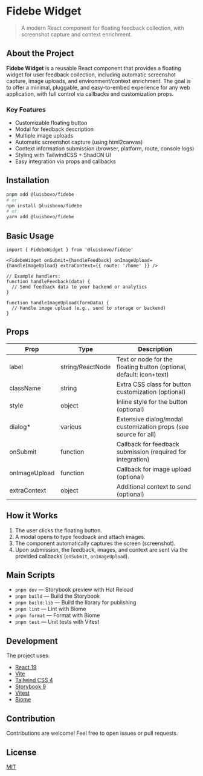# Fidebe Widget

> A modern React component for floating feedback collection, with screenshot capture and context enrichment.

## About the Project

**Fidebe Widget** is a reusable React component that provides a floating widget for user feedback collection, including automatic screenshot capture, image uploads, and environment/context enrichment. The goal is to offer a minimal, pluggable, and easy-to-embed experience for any web application, with full control via callbacks and customization props.

### Key Features

- Customizable floating button
- Modal for feedback description
- Multiple image uploads
- Automatic screenshot capture (using html2canvas)
- Context information submission (browser, platform, route, console logs)
- Styling with TailwindCSS + ShadCN UI
- Easy integration via props and callbacks

## Installation

```bash
pnpm add @luisbovo/fidebe
# or
npm install @luisbovo/fidebe
# or
yarn add @luisbovo/fidebe
```

## Basic Usage

```tsx
import { FidebeWidget } from '@luisbovo/fidebe'

<FidebeWidget onSubmit={handleFeedback} onImageUpload={handleImageUpload} extraContext={{ route: '/home' }} />

// Example handlers:
function handleFeedback(data) {
  // Send feedback data to your backend or analytics
}

function handleImageUpload(formData) {
  // Handle image upload (e.g., send to storage or backend)
}
```

## Props

| Prop          | Type             | Description                                                         |
| ------------- | ---------------- | ------------------------------------------------------------------- |
| label         | string/ReactNode | Text or node for the floating button (optional, default: icon+text) |
| className     | string           | Extra CSS class for button customization (optional)                 |
| style         | object           | Inline style for the button (optional)                              |
| dialog\*      | various          | Extensive dialog/modal customization props (see source for all)     |
| onSubmit      | function         | Callback for feedback submission (required for integration)         |
| onImageUpload | function         | Callback for image upload (optional)                                |
| extraContext  | object           | Additional context to send (optional)                               |

## How it Works

1. The user clicks the floating button.
2. A modal opens to type feedback and attach images.
3. The component automatically captures the screen (screenshot).
4. Upon submission, the feedback, images, and context are sent via the provided callbacks (`onSubmit`, `onImageUpload`).

## Main Scripts

- `pnpm dev` — Storybook preview with Hot Reload
- `pnpm build` — Build the Storybook
- `pnpm build:lib` — Build the library for publishing
- `pnpm lint` — Lint with Biome
- `pnpm format` — Format with Biome
- `pnpm test` — Unit tests with Vitest

## Development

The project uses:

- [React 19](https://reactjs.org/)
- [Vite](https://vitejs.dev/)
- [Tailwind CSS 4](https://tailwindcss.com/)
- [Storybook 9](https://storybook.js.org/)
- [Vitest](https://vitest.dev/)
- [Biome](https://biomejs.dev/)

## Contribution

Contributions are welcome! Feel free to open issues or pull requests.

## License

[MIT](LICENSE)
